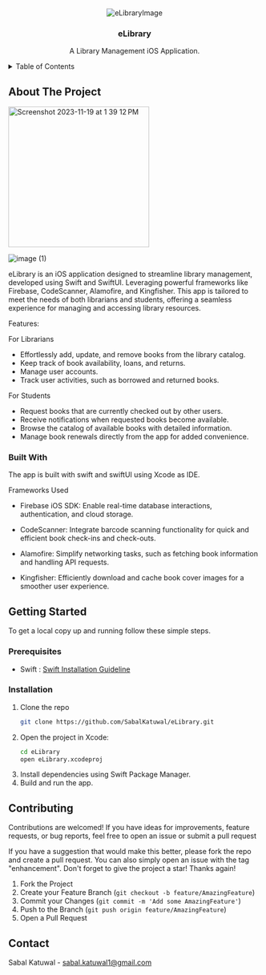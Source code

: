 

<!-- PROJECT LOGO -->
<br />
<div align="center">
  
  ![eLibraryImage](https://github.com/SabalKatuwal/eLibrary/assets/84259235/ce9501e1-c927-46ba-8212-a0664a4c7169)


  <h3 align="center">eLibrary</h3>

  <p align="center">
    A Library Management iOS Application.
    <br />
   
  </p>
</div>



<!-- TABLE OF CONTENTS -->
<details>
  <summary>Table of Contents</summary>
  <ol>
    <li>
      <a href="#about-the-project">About The Project</a>
      <ul>
        <li><a href="#built-with">Built With</a></li>
      </ul>
    </li>
    <li>
      <a href="#getting-started">Getting Started</a>
      <ul>
        <li><a href="#prerequisites">Prerequisites</a></li>
        <li><a href="#installation">Installation</a></li>
      </ul>
    </li>
    <li><a href="#contributing">Contributing</a></li>
    <li><a href="#license">License</a></li>
    <li><a href="#contact">Contact</a></li>

  </ol>
</details>



<!-- ABOUT THE PROJECT -->
## About The Project

<img width="281" alt="Screenshot 2023-11-19 at 1 39 12 PM" src="https://github.com/SabalKatuwal/eLibrary/assets/84259235/0807c2e6-1632-479c-a58f-f8037195acf1">

![image (1)](https://github.com/SabalKatuwal/eLibrary/assets/84259235/f304c318-7957-4376-9a41-2a268b88c515)

eLibrary is an iOS application designed to streamline library management, developed using Swift and SwiftUI. Leveraging powerful frameworks like Firebase, CodeScanner, Alamofire, and Kingfisher. This app is tailored to meet the needs of both librarians and students, offering a seamless experience for managing and accessing library resources.

Features:

For Librarians
* Effortlessly add, update, and remove books from the library catalog.
* Keep track of book availability, loans, and returns.
* Manage user accounts.
* Track user activities, such as borrowed and returned books.

For Students
* Request books that are currently checked out by other users.
* Receive notifications when requested books become available.
* Browse the catalog of available books with detailed information.
* Manage book renewals directly from the app for added convenience.


### Built With

The app is built with swift and swiftUI using Xcode as IDE.


Frameworks Used

* Firebase iOS SDK:
Enable real-time database interactions, authentication, and cloud storage.

* CodeScanner:
Integrate barcode scanning functionality for quick and efficient book check-ins and check-outs.

* Alamofire:
Simplify networking tasks, such as fetching book information and handling API requests.

* Kingfisher:
Efficiently download and cache book cover images for a smoother user experience.



<!-- GETTING STARTED -->
## Getting Started

To get a local copy up and running follow these simple steps.

### Prerequisites

* Swift :
  <a href="https://www.swift.org/install/macos/">Swift Installation Guideline</a>
  

### Installation

1. Clone the repo
   ```sh
   git clone https://github.com/SabalKatuwal/eLibrary.git
   ```
2. Open the project in Xcode:
   ```sh
   cd eLibrary
   open eLibrary.xcodeproj
   ```
3. Install dependencies using Swift Package Manager.
4. Build and run the app.
  


<!-- CONTRIBUTING -->
## Contributing

Contributions are welcomed! If you have ideas for improvements, feature requests, or bug reports, feel free to open an issue or submit a pull request

If you have a suggestion that would make this better, please fork the repo and create a pull request. You can also simply open an issue with the tag "enhancement".
Don't forget to give the project a star! Thanks again!

1. Fork the Project
2. Create your Feature Branch (`git checkout -b feature/AmazingFeature`)
3. Commit your Changes (`git commit -m 'Add some AmazingFeature'`)
4. Push to the Branch (`git push origin feature/AmazingFeature`)
5. Open a Pull Request



<!-- CONTACT -->
## Contact

Sabal Katuwal - sabal.katuwal1@gmail.com
